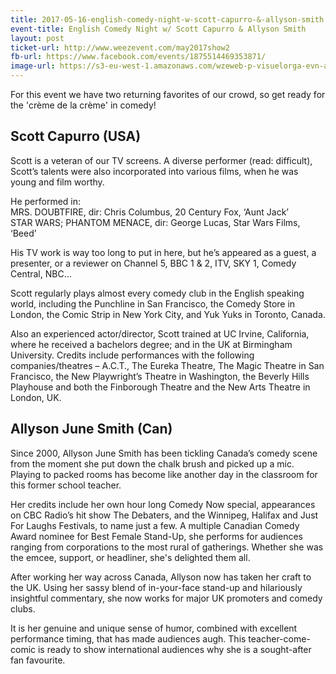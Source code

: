 ```yaml
---
title: 2017-05-16-english-comedy-night-w-scott-capurro-&-allyson-smith
event-title: English Comedy Night w/ Scott Capurro & Allyson Smith
layout: post
ticket-url: http://www.weezevent.com/may2017show2
fb-url: https://www.facebook.com/events/1875514469353871/
image-url: https://s3-eu-west-1.amazonaws.com/wzeweb-p-visuelorga-evn-affiche-thumb/affiche_242000.thumb53700.1490968583.jpg
---
```

For this event we have two returning favorites of our crowd, so get ready for the 'crème de la crème' in comedy!

## Scott Capurro (USA)
Scott is a veteran of our TV screens. A diverse performer (read: difficult), Scott’s talents were also incorporated into various films, when he was young and film worthy.

He performed in:  
MRS. DOUBTFIRE, dir: Chris Columbus, 20 Century Fox, ‘Aunt Jack’  
STAR WARS; PHANTOM MENACE, dir: George Lucas, Star Wars Films, ‘Beed’

His TV work is way too long to put in here, but he’s appeared as a guest, a presenter, or a reviewer on Channel 5, BBC 1 & 2, ITV, SKY 1, Comedy Central, NBC…

Scott regularly plays almost every comedy club in the English speaking world, including the Punchline in San Francisco, the Comedy Store in London, the Comic Strip in New York City, and Yuk Yuks in Toronto, Canada.

Also an experienced actor/director, Scott trained at UC Irvine, California, where he received a bachelors degree; and in the UK at Birmingham University. Credits include performances with the following companies/theatres – A.C.T., The Eureka Theatre, The Magic Theatre in San Francisco, the New Playwright’s Theatre in Washington, the Beverly Hills Playhouse and both the Finborough Theatre and the New Arts Theatre in London, UK.

## Allyson June Smith (Can)
Since 2000, Allyson June Smith has been tickling Canada’s comedy scene from the moment she put down the chalk brush and picked up a mic.  
Playing to packed rooms has become like another day in the classroom for this former school teacher.

Her credits include her own hour long Comedy Now special, appearances on CBC Radio’s hit show The Debaters, and the Winnipeg, Halifax and Just For Laughs Festivals, to name just a few. A multiple Canadian Comedy Award nominee for Best Female Stand-Up, she performs for audiences ranging from corporations to the most rural of gatherings. Whether she was the emcee, support, or headliner, she's delighted them all.

After working her way across Canada, Allyson now has taken her craft to the UK. Using her sassy blend of in-your-face stand-up and hilariously insightful commentary, she now works for major UK promoters and comedy clubs.

It is her genuine and unique sense of humor, combined with excellent performance timing, that has made audiences augh. This teacher-come-comic is ready to show international audiences why she is a sought-after fan favourite.